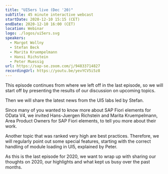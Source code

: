 ```yaml
---
title: "UI5ers live (Dec '20)"
subTitle: 45 minute interactive webcast
startDate: 2020-12-10 15:15 (CET)
endDate: 2020-12-10 16:00 (CET)
location: Webinar
logo: ./logos/ui5ers.svg
speakers:
  - Margot Wollny
  - Stefan Beck
  - Marita Kruempelmann
  - Hansi Richstein
  - Peter Muessig
url: https://sap-se.zoom.com/j/94833714827
recordingUrl: https://youtu.be/yevYCV5i5z8
---
```


This episode continues from where we left off in the last episode, so we will start off by presenting the results of our discussion on upcoming topics.

Then we will share the latest news from the UI5 labs led by Stefan.

Since many of you wanted to know more about SAP Fiori elements for OData V4, we invited Hans-Juergen Richstein and Marita Kruempelmann, Area Product Owners for SAP Fiori elements, to tell you more about their work.

Another topic that was ranked very high are best practices. Therefore, we will regularly point out some special features, starting with the correct handling of module loading in UI5, explained by Peter.

As this is the last episode for 2020, we want to wrap up with sharing our thoughts on 2020, our highlights and what kept us busy over the past months.